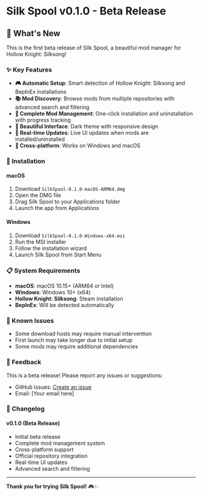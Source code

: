 # Silk Spool v0.1.0 - Beta Release

## 🎉 What's New

This is the first beta release of Silk Spool, a beautiful mod manager for Hollow Knight: Silksong!

### ✨ Key Features

- **🎮 Automatic Setup**: Smart detection of Hollow Knight: Silksong and BepInEx installations
- **📚 Mod Discovery**: Browse mods from multiple repositories with advanced search and filtering
- **🔧 Complete Mod Management**: One-click installation and uninstallation with progress tracking
- **🎨 Beautiful Interface**: Dark theme with responsive design
- **🔔 Real-time Updates**: Live UI updates when mods are installed/uninstalled
- **📱 Cross-platform**: Works on Windows and macOS

### 🚀 Installation

#### macOS
1. Download `SilkSpool-0.1.0-macOS-ARM64.dmg`
2. Open the DMG file
3. Drag Silk Spool to your Applications folder
4. Launch the app from Applications

#### Windows
1. Download `SilkSpool-0.1.0-Windows-x64.msi`
2. Run the MSI installer
3. Follow the installation wizard
4. Launch Silk Spool from Start Menu

### 📋 System Requirements

- **macOS**: macOS 10.15+ (ARM64 or Intel)
- **Windows**: Windows 10+ (x64)
- **Hollow Knight: Silksong**: Steam installation
- **BepInEx**: Will be detected automatically

### 🐛 Known Issues

- Some download hosts may require manual intervention
- First launch may take longer due to initial setup
- Some mods may require additional dependencies

### 🤝 Feedback

This is a beta release! Please report any issues or suggestions:
- GitHub Issues: [Create an issue](https://github.com/FrancescoGrazioso/SilkSpool/issues)
- Email: [Your email here]

### 📝 Changelog

#### v0.1.0 (Beta Release)
- Initial beta release
- Complete mod management system
- Cross-platform support
- Official repository integration
- Real-time UI updates
- Advanced search and filtering

---

**Thank you for trying Silk Spool!** 🎮✨
